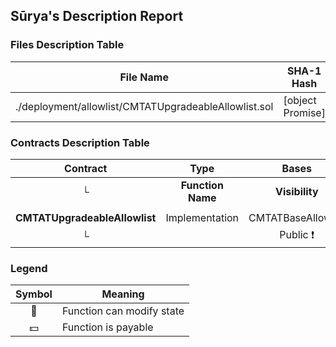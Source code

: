 ## Sūrya's Description Report

### Files Description Table


|  File Name  |  SHA-1 Hash  |
|-------------|--------------|
| ./deployment/allowlist/CMTATUpgradeableAllowlist.sol | [object Promise] |


### Contracts Description Table


|  Contract  |         Type        |       Bases      |                  |                 |
|:----------:|:-------------------:|:----------------:|:----------------:|:---------------:|
|     └      |  **Function Name**  |  **Visibility**  |  **Mutability**  |  **Modifiers**  |
||||||
| **CMTATUpgradeableAllowlist** | Implementation | CMTATBaseAllowlist |||
| └ | <Constructor> | Public ❗️ | 🛑  | ERC2771Module |


### Legend

|  Symbol  |  Meaning  |
|:--------:|-----------|
|    🛑    | Function can modify state |
|    💵    | Function is payable |
